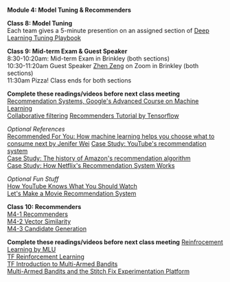 **Module 4: Model Tuning & Recommenders**  

**Class 8: Model Tuning**  
Each team gives a 5-minute presention on an assigned section of [Deep Learning Tuning Playbook](https://github.com/google-research/tuning_playbook)  

**Class 9: Mid-term Exam & Guest Speaker**  
8:30-10:20am: Mid-term Exam in Brinkley (both sections)  
10:30-11:20am Guest Speaker [Zhen Zeng](https://www.linkedin.com/in/zhenzengzz/) on Zoom in Brinkley (both sections)  
11:30am Pizza!
Class ends for both sections  

**Complete these readings/videos before next class meeting**  
[Recommendation Systems, Google's Advanced Course on Machine Learning](https://developers.google.com/machine-learning/recommendation)  
[Collaborative filtering](https://developers.google.com/machine-learning/crash-course/embeddings/motivation-from-collaborative-filtering)
[Recommenders Tutorial by Tensorflow](https://www.tensorflow.org/recommenders/examples/basic_retrieval)  

*Optional References*  
[Recommended For You: How machine learning helps you choose what to consume next by Jenifer Wei](https://sitn.hms.harvard.edu/flash/2017/recommended-machine-learning-helps-choose-consume-next/)
[Case Study: YouTube's recommendation system](https://blog.youtube/inside-youtube/on-youtubes-recommendation-system/)  
[Case Study: The history of Amazon's recommendation algorithm](https://www.amazon.science/the-history-of-amazons-recommendation-algorithm)  
[Case Study: How Netflix's Recommendation System Works](https://help.netflix.com/en/node/100639#:~:text=We%20estimate%20the%20likelihood%20that,preferences%20on%20our%20service%2C%20and)  

*Optional Fun Stuff*  
[How YouTube Knows What You Should Watch](https://www.pbs.org/video/how-youtube-knows-what-you-should-watch-vkyoml/)  
[Let's Make a Movie Recommendation System](https://www.pbs.org/video/lets-make-a-movie-recommendation-system-lab-16-cmtwft/)  

**Class 10: Recommenders**  
[M4-1 Recommenders](https://www.dropbox.com/scl/fi/a49gmyg76j4tzsqlyljq8/M4-1-recommenders.pptx?rlkey=xsxk1jao1cooqo3al3lkydbef&dl=0)  
[M4-2 Vector Similarity](https://www.dropbox.com/scl/fi/ey8ld5oa9y71ge05ut9tq/M4-2-vector-similarity.pptx?rlkey=kh01oofgmqtbssbd34gt797tu&dl=0)  
[M4-3 Candidate Generation](https://www.dropbox.com/scl/fi/p6ud2kwdeecujzm8tg9t2/M4-3-candidate-generation.pptx?rlkey=6bx5ujtkyl82geraa3yd3n0ur&dl=0)  

**Complete these readings/videos before next class meeting** 
[Reinfrocement Learning by MLU](https://mlu-explain.github.io/reinforcement-learning/)  
[TF Reinforcement Learning](https://www.tensorflow.org/agents/tutorials/0_intro_rl)  
[TF Introduction to Multi-Armed Bandits](https://www.tensorflow.org/agents/tutorials/intro_bandit)  
[Multi-Armed Bandits and the Stitch Fix Experimentation Platform](https://multithreaded.stitchfix.com/blog/2020/08/05/bandits/)  
